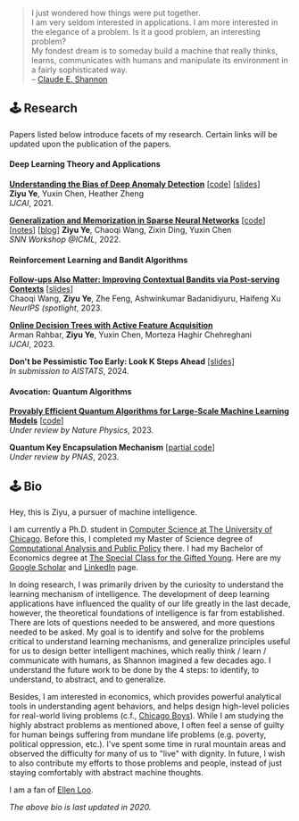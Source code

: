<!-- # > The economic approach I refer to does not assume that individuals are motivated solely by selfishness or gain.  
# > It is a **method** of analysis, not an assumption about particular motivations.
# > [Gary S. Becker on his Nobel lecture, 1992](https://www.nobelprize.org/uploads/2018/06/becker-lecture.pdf) -->

<!-- # Although perhaps of no practical importance, the question is of theoretical interest, and it is hoped that a satisfactory solution of this problem will act as a wedge in attacking other problems of a similar nature and of greater significance.

# Chemistry has always seemed a little dull to me — too many isolated facts and too few general principles for my taste.

# The fundamental discoveries of such scientists are wonderful achievements in themselves, but would not affect the life of the common man without the intermediate efforts of engineers and inventors―people like Edison, Bell and Marconi.

# I see no limit to the capabilities of machines.

# I have great hopes in this direction for machines that will rival or even surpass the human brain.

# My fondest dream is to someday build a machine that really thinks, learns, communicates with humans and manipulate its environment in a fairly sophisticated way. -->

> I just wondered how things were put together.  
> I am very seldom interested in applications. I am more interested in the elegance of a problem. Is it a good problem, an interesting problem?  
> My fondest dream is to someday build a machine that really thinks, learns, communicates with humans and manipulate its environment in a fairly sophisticated way.    
> – [Claude E. Shannon](https://en.wikipedia.org/wiki/Claude_Shannon)

## 🕹 Research
Papers listed below introduce facets of my research. Certain links will be updated upon the publication of the papers.
#### Deep Learning Theory and Applications

[**Understanding the Bias of Deep Anomaly Detection**](https://arxiv.org/abs/2105.07346) [[code](https://github.com/ZIYU-DEEP/Bias-in-Deep-Anomaly-Detection-PyTorch)] [[slides](https://ziyu-deep.github.io/files/IJCAI-long-21-07-25-1.pdf)]  
**Ziyu Ye**, Yuxin Chen, Heather Zheng  
*IJCAI*, 2021.  

[**Generalization and Memorization in Sparse Neural Networks**](https://github.com/ZIYU-DEEP/Generalization-and-Memorization-in-Sparse-Training) [[code](https://github.com/ZIYU-DEEP/Generalization-and-Memorization-in-Sparse-Training)] [[notes](https://ziyu-deep.github.io/files/info-sparse-notes.pdf)] [[blog](https://ziyu-deep.github.io/2022/08/21/The-Price-of-Sparsity/)]
**Ziyu Ye**, Chaoqi Wang, Zixin Ding, Yuxin Chen  
*SNN Workshop @ICML*, 2022.  

#### Reinforcement Learning and Bandit Algorithms

[**Follow-ups Also Matter: Improving Contextual Bandits via Post-serving Contexts**](https://openreview.net/pdf?id=JalSlVhRl6) [[slides](https://ziyu-deep.github.io/files/slides_follow_ups_also_matter_neurips.pdf)]  
Chaoqi Wang, **Ziyu Ye**, Zhe Feng, Ashwinkumar Badanidiyuru, Haifeng Xu  
*NeurIPS (spotlight*, 2023.

[**Online Decision Trees with Active Feature Acquisition**](https://arxiv.org/abs/2305.02093)   
Arman Rahbar, **Ziyu Ye**, Yuxin Chen, Morteza Haghir Chehreghani  
*IJCAI*, 2023.


**Don't be Pessimistic Too Early: Look K Steps Ahead** [[slides](https://ziyu-deep.github.io/files/p-mdp-update.pdf)]  
*In submission to AISTATS*, 2024.


#### Avocation: Quantum Algorithms
[**Provably Efficient Quantum Algorithms for Large-Scale Machine Learning Models**](https://arxiv.org/abs/2303.03428) [[code](https://github.com/ZIYU-DEEP/quantum-sparse-training)]  
*Under review by Nature Physics*, 2023.

**Quantum Key Encapsulation Mechanism** [[partial code](https://github.com/ZIYU-DEEP/Post-Quantum-Crypto-for-Blockchains)]  
*Under review by PNAS*, 2023.


## 🕹 Bio

Hey, this is Ziyu, a pursuer of machine intelligence.

I am currently a Ph.D. student in [Computer Science at The University of Chicago](https://computerscience.uchicago.edu/). Before this, I completed my Master of Science degree of [Computational Analysis and Public Policy](https://capp.uchicago.edu/) there. I had my Bachelor of Economics degree at [The Special Class for the Gifted Young](https://www.wikiwand.com/en/Special_Class_for_the_Gifted_Young). Here are my [Google Scholar](https://scholar.google.com/citations?user=S2da4LUAAAAJ&hl=en) and [LinkedIn](https://www.linkedin.com/in/ziyuye/) page.

<!-- My research and working experience is available on [LinkedIn](https://www.linkedin.com/in/ziyuye/). My detailed CV is available upon request. -->

In doing research, I was primarily driven by the curiosity to understand the learning mechanism of intelligence. The development of deep learning applications have influenced the quality of our life greatly in the last decade, however, the theoretical foundations of intelligence is far from established. There are lots of questions needed to be answered, and more questions needed to be asked. My goal is to identify and solve for the problems critical to understand learning mechanisms, and generalize principles useful for us to design better intelligent machines, which really think / learn / communicate with humans, as Shannon imagined a few decades ago. I understand the future work to be done by the 4 steps: to identify, to understand, to abstract, and to generalize.

Besides, I am interested in economics, which provides powerful analytical tools in understanding agent behaviors, and helps design high-level policies for real-world living problems (c.f., [Chicago Boys](https://www.wikiwand.com/en/Chicago_Boys)). While I am studying the highly abstract problems as mentioned above, I often feel a sense of guilty for human beings suffering from mundane life problems (e.g. poverty, political oppression, etc.). I've spent some time in rural mountain areas and observed the difficulty for many of us to "live" with dignity. In future, I wish to also contribute my efforts to those problems and people, instead of just staying comfortably with abstract machine thoughts.

I am a fan of [Ellen Loo](https://en.wikipedia.org/wiki/Ellen_Joyce_Loo).

*The above bio is last updated in 2020.*
